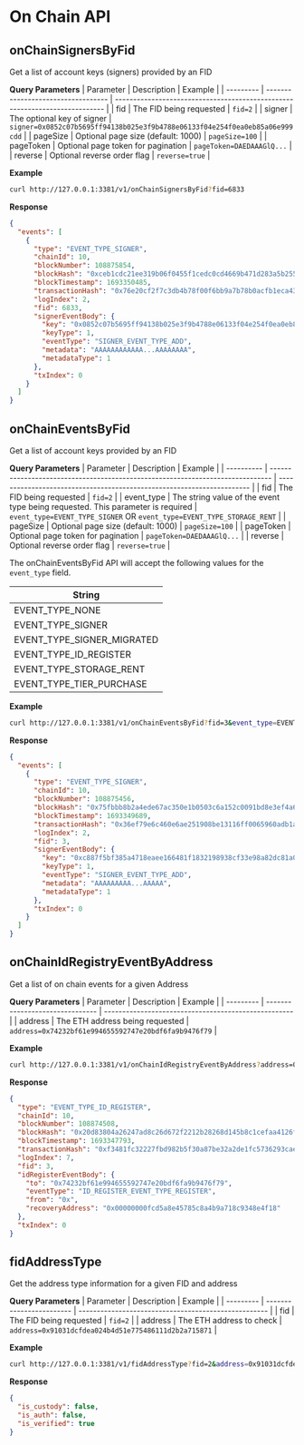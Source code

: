 # On Chain API

## onChainSignersByFid

Get a list of account keys (signers) provided by an FID

**Query Parameters**
| Parameter | Description                        | Example                                                                     |
| --------- | ---------------------------------- | --------------------------------------------------------------------------- |
| fid       | The FID being requested            | `fid=2`                                                                     |
| signer    | The optional key of signer         | `signer=0x0852c07b5695ff94138b025e3f9b4788e06133f04e254f0ea0eb85a06e999cdd` |
| pageSize  | Optional page size (default: 1000) | `pageSize=100`                                                              |
| pageToken | Optional page token for pagination | `pageToken=DAEDAAAGlQ...`                                                   |
| reverse   | Optional reverse order flag        | `reverse=true`                                                              |

**Example**

```bash
curl http://127.0.0.1:3381/v1/onChainSignersByFid?fid=6833
```

**Response**

```json
{
  "events": [
    {
      "type": "EVENT_TYPE_SIGNER",
      "chainId": 10,
      "blockNumber": 108875854,
      "blockHash": "0xceb1cdc21ee319b06f0455f1cedc0cd4669b471d283a5b2550b65aba0e0c1af0",
      "blockTimestamp": 1693350485,
      "transactionHash": "0x76e20cf2f7c3db4b78f00f6bb9a7b78b0acfb1eca4348c1f4b5819da66eb2bee",
      "logIndex": 2,
      "fid": 6833,
      "signerEventBody": {
        "key": "0x0852c07b5695ff94138b025e3f9b4788e06133f04e254f0ea0eb85a06e999cdd",
        "keyType": 1,
        "eventType": "SIGNER_EVENT_TYPE_ADD",
        "metadata": "AAAAAAAAAAAA...AAAAAAAA",
        "metadataType": 1
      },
      "txIndex": 0
    }
  ]
}
```

## onChainEventsByFid

Get a list of account keys provided by an FID

**Query Parameters**
| Parameter  | Description                                                                    | Example                                                                |
| ---------- | ------------------------------------------------------------------------------ | ---------------------------------------------------------------------- |
| fid        | The FID being requested                                                        | `fid=2`                                                                |
| event_type | The string value of the event type being requested. This parameter is required | `event_type=EVENT_TYPE_SIGNER` OR `event_type=EVENT_TYPE_STORAGE_RENT` |
| pageSize   | Optional page size (default: 1000)                                             | `pageSize=100`                                                         |
| pageToken  | Optional page token for pagination                                             | `pageToken=DAEDAAAGlQ...`                                              |
| reverse    | Optional reverse order flag                                                    | `reverse=true`                                                         |

The onChainEventsByFid API will accept the following values for the `event_type` field.

| String                     |
| -------------------------- |
| EVENT_TYPE_NONE            |
| EVENT_TYPE_SIGNER          |
| EVENT_TYPE_SIGNER_MIGRATED |
| EVENT_TYPE_ID_REGISTER     |
| EVENT_TYPE_STORAGE_RENT    |
| EVENT_TYPE_TIER_PURCHASE   |

**Example**

```bash
curl http://127.0.0.1:3381/v1/onChainEventsByFid?fid=3&event_type=EVENT_TYPE_SIGNER
```

**Response**

```json
{
  "events": [
    {
      "type": "EVENT_TYPE_SIGNER",
      "chainId": 10,
      "blockNumber": 108875456,
      "blockHash": "0x75fbbb8b2a4ede67ac350e1b0503c6a152c0091bd8e3ef4a6927d58e088eae28",
      "blockTimestamp": 1693349689,
      "transactionHash": "0x36ef79e6c460e6ae251908be13116ff0065960adb1ae032b4cc65a8352f28952",
      "logIndex": 2,
      "fid": 3,
      "signerEventBody": {
        "key": "0xc887f5bf385a4718eaee166481f1832198938cf33e98a82dc81a0b4b81ffe33d",
        "keyType": 1,
        "eventType": "SIGNER_EVENT_TYPE_ADD",
        "metadata": "AAAAAAAAA...AAAAA",
        "metadataType": 1
      },
      "txIndex": 0
    }
  ]
}
```

## onChainIdRegistryEventByAddress

Get a list of on chain events for a given Address

**Query Parameters**
| Parameter | Description                     | Example                                              |
| --------- | ------------------------------- | ---------------------------------------------------- |
| address   | The ETH address being requested | `address=0x74232bf61e994655592747e20bdf6fa9b9476f79` |

**Example**

```bash
curl http://127.0.0.1:3381/v1/onChainIdRegistryEventByAddress?address=0x74232bf61e994655592747e20bdf6fa9b9476f79
```

**Response**

```json
{
  "type": "EVENT_TYPE_ID_REGISTER",
  "chainId": 10,
  "blockNumber": 108874508,
  "blockHash": "0x20d83804a26247ad8c26d672f2212b28268d145b8c1cefaa4126f7768f46682e",
  "blockTimestamp": 1693347793,
  "transactionHash": "0xf3481fc32227fbd982b5f30a87be32a2de1fc5736293cae7c3f169da48c3e764",
  "logIndex": 7,
  "fid": 3,
  "idRegisterEventBody": {
    "to": "0x74232bf61e994655592747e20bdf6fa9b9476f79",
    "eventType": "ID_REGISTER_EVENT_TYPE_REGISTER",
    "from": "0x",
    "recoveryAddress": "0x00000000fcd5a8e45785c8a4b9a718c9348e4f18"
  },
  "txIndex": 0
}
```

## fidAddressType

Get the address type information for a given FID and address

**Query Parameters**
| Parameter | Description              | Example                                              |
| --------- | ------------------------ | ---------------------------------------------------- |
| fid       | The FID being requested  | `fid=2`                                              |
| address   | The ETH address to check | `address=0x91031dcfdea024b4d51e775486111d2b2a715871` |

**Example**

```bash
curl http://127.0.0.1:3381/v1/fidAddressType?fid=2&address=0x91031dcfdea024b4d51e775486111d2b2a715871
```

**Response**

```json
{
  "is_custody": false,
  "is_auth": false,
  "is_verified": true
}
```
